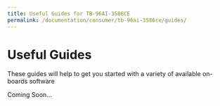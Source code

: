 ```yaml
---
title: Useful Guides for TB-96AI-3586CE
permalink: /documentation/consumer/tb-96ai-3586ce/guides/
---
```

# Useful Guides

These guides will help to get you started with a variety of available on-boards software

Coming Soon...
